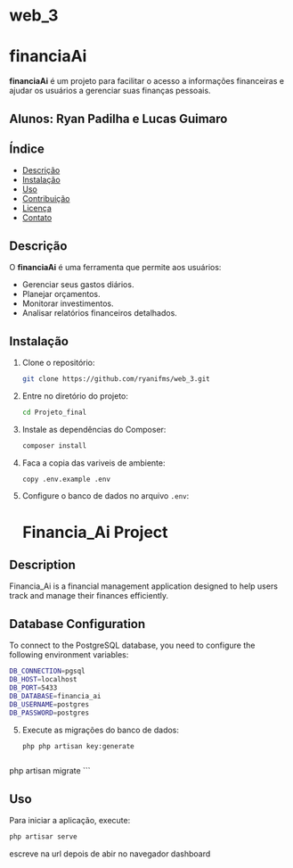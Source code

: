 # web_3
 
# financiaAi

**financiaAi** é um projeto para facilitar o acesso a informações financeiras e ajudar os usuários a gerenciar suas finanças pessoais.
## Alunos: Ryan Padilha e Lucas Guimaro

## Índice

- [Descrição](#descrição)
- [Instalação](#instalação)
- [Uso](#uso)
- [Contribuição](#contribuição)
- [Licença](#licença)
- [Contato](#contato)

## Descrição

O **financiaAi** é uma ferramenta que permite aos usuários:
- Gerenciar seus gastos diários.
- Planejar orçamentos.
- Monitorar investimentos.
- Analisar relatórios financeiros detalhados.

## Instalação

1. Clone o repositório:
    ```bash
    git clone https://github.com/ryanifms/web_3.git
    ```

2. Entre no diretório do projeto:
    ```bash
    cd Projeto_final
    ```

3. Instale as dependências do Composer:
    ```bash
    composer install
    ```
4. Faca a copia das variveis de ambiente:
    ```bash
    copy .env.example .env
    ```


4. Configure o banco de dados no arquivo `.env`:

     # Financia_Ai Project

## Description
Financia_Ai is a financial management application designed to help users track and manage their finances efficiently.

## Database Configuration
To connect to the PostgreSQL database, you need to configure the following environment variables:

```bash
DB_CONNECTION=pgsql
DB_HOST=localhost
DB_PORT=5433
DB_DATABASE=financia_ai
DB_USERNAME=postgres
DB_PASSWORD=postgres
   ```

5. Execute as migrações do banco de dados:
    ```bash
    php php artisan key:generate
    ```
      ```bash
 php artisan migrate
    ```
    

## Uso

Para iniciar a aplicação, execute:
```bash
php artisar serve 
   ```
escreve na url depois de abir no navegador
   dashboard
